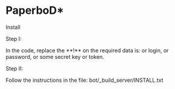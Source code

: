 PaperboD*
========

Install

Step I:

In the code, replace the \*\*!\*\* on the required data is: or login, or password, or some secret key or token.

Step II:

Follow the instructions in the file: bot/_build_server/INSTALL.txt
